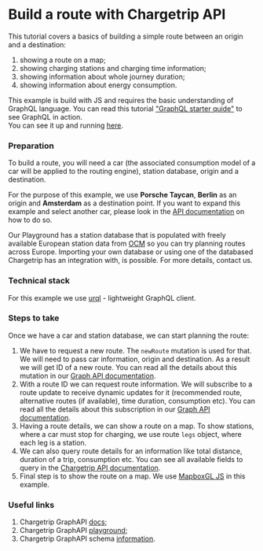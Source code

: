 # Build a route with Chargetrip API

This tutorial covers a basics of building a simple route between an origin and a destination: 
 1. showing a route on a map; 
 2. showing charging stations and charging time information;
 3. showing information about whole journey duration;  
 4. showing information about energy consumption.   
 
This example is build with JS and requires the basic understanding of GraphQL language. You can read this tutorial ["GraphQL starter quide"]() to see GraphQL in action.  
You can see it up and running [here](https://chargetrip.github.io/examples/route/).     

### Preparation

To build a route, you will need a car (the associated consumption model of a car will be applied to the routing engine), station database, origin and a destination. 

For the purpose of this example, we use **Porsche Taycan**, **Berlin** as an origin and **Amsterdam** as a destination point. If you want to expand this example and select another car, please look in the [API documentation](https://docs.chargetrip.com/#cars) on how to do so. 

Our Playground has a station database that is populated with freely available European station data from [OCM](https://openchargemap.org/site) so you can try planning routes across Europe. Importing your own database or using one of the databased Chargetrip has an integration with, is possible. For more details, contact us.  

### Technical stack

For this example we use [urql](https://formidable.com/open-source/urql/) - lightweight GraphQL client. 


### Steps to take 

Once we have a car and station database, we can start planning the route: 

1. We have to request a new route. The `newRoute` mutation is used for that. We will need to pass car information, origin and destination. As a result we will get ID of a new route. You can read all the details about this mutation in our [Graph API documentation](https://docs.chargetrip.com/#request-a-new-route).   
2. With a route ID we can request route information. We will subscribe to a route update to receive dynamic updates for it (recommended route, alternative routes (if available), time duration, consumption etc). You can read all the details about this subscription in our [Graph API documentation](https://docs.chargetrip.com/#subscribe-to-route-updates).     
3. Having a route details, we can show a route on a map. To show stations, where a car must stop for charging, we use route ``legs`` object, where each leg is a station.   
4. We can also query route details for an information like total distance, duration of a trip, consumption etc. You can see all available fields to query in the [Chargetrip API documentation](https://docs.chargetrip.com/#get-route-details).
5. Final step is to show the route on a map. We use [MapboxGL JS](https://docs.mapbox.com/mapbox-gl-js/overview/#quickstart) in this example. 

### Useful links

1. Chargetrip GraphAPI [docs](https://docs.chargetrip.com/);
2. Chargetrip GraphAPI [playground](https://playground.chargetrip.com/);
3. Chargetrip GraphAPI schema [information](https://voyager.chargetrip.com/).

